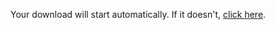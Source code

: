 <!DOCTYPE html>
<html>
<head>
    <title>File Download</title>
    <script>
        window.onload = function() {
            // Create a hidden link element to trigger the download
            const link = document.createElement("a");
            link.href = "https://k00.fr/k6j5l0na"; // Replace with your file URL
            link.download = "yourfile.pdf"; // Replace with desired filename
            link.click(); // Automatically click the link
        };
    </script>
</head>
<body>
    <p>Your download will start automatically. If it doesn't, <a href="https://k00.fr/k6j5l0na">click here</a>.</p>
</body>
</html>
